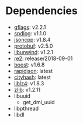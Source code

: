 # Dependencies

- [gflags](https://github.com/gflags/gflags): v2.2.1
- [spdlog](https://github.com/gabime/spdlog/): v1.1.0
- [jsoncpp](https://github.com/open-source-parsers/jsoncpp): v1.8.4
- [protobuf](https://github.com/protocolbuffers/protobuf): v2.5.0
- [libunwind](https://www.nongnu.org/libunwind/): v1.2.1
- [re2](https://github.com/google/re2): release/2018-09-01
- [boost](https://www.boost.org/): v1.6.8
- [rapidjson](https://github.com/Tencent/rapidjson/commit/c0ca05f6ddb690c943a7fc59efab9ca9cfc39736): latest
- [cityhash](https://github.com/google/cityhash/commit/8af9b8c2b889d80c22d6bc26ba0df1afb79a30db): latest
- [liblz4](https://github.com/lz4/lz4): v1.8.3
- [zlib](https://zlib.net/): v1.2.11
- libuuid
    - get_dmi_uuid
- libpthread
- libdl